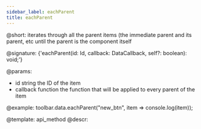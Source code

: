 ```yaml
---
sidebar_label: eachParent
title: eachParent
---          
```


@short: iterates through all the parent items (the immediate parent and its parent, etc until the parent is the component itself

@signature: {'eachParent(id: Id, callback: DataCallback<T>, self?: boolean): void;'}

@params:
- id 		string		 the ID of the item
- callback        function     the function that will be applied to every parent of the item   

@example:
toolbar.data.eachParent("new_btn", item => console.log(item));

@template: api_method
@descr:

